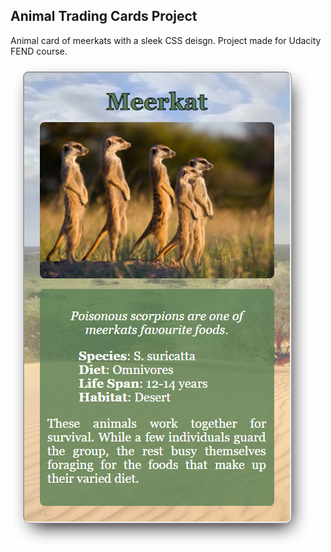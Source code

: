 ## Animal Trading Cards Project 

Animal card of meerkats with a sleek CSS deisgn. Project made for Udacity FEND course. 

![](chrome_2018-09-04_13-22-33.png)


